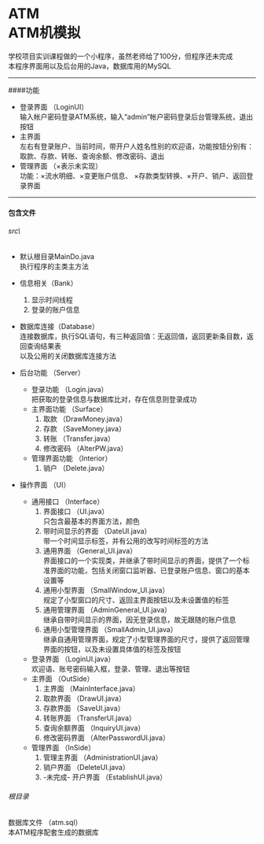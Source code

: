 # ATM <br/>ATM机模拟

学校项目实训课程做的一个小程序，虽然老师给了100分，但程序还未完成
<br/>本程序界面用以及后台用的Java，数据库用的MySQL



***
####功能
- 登录界面 （LoginUI）
  <br/>输入帐户密码登录ATM系统，输入“admin”帐户密码登录后台管理系统，退出按钮
- 主界面
  <br/>左右有登录账户、当前时间，带开户人姓名性别的欢迎语，功能按钮分别有：取款、存款、转账、查询余额、修改密码、退出
- 管理界面 （×表示未实现）
  <br/>功能：×流水明细、×变更账户信息、 ×存款类型转换、×开户、销户、返回登录界面


***
#### 包含文件

###### src\
- 默认根目录MainDo.java
  <br/>执行程序的主类主方法
  
- 信息相关（Bank）
  1. 显示时间线程
  2. 登录的账户信息
  
- 数据库连接（Database）
  <br/>连接数据库，执行SQL语句，有三种返回值：无返回值，返回更新条目数，返回查询结果表
  <br/>以及公用的关闭数据库连接方法
- 后台功能 （Server）
  * 登录功能 （Login.java）
    <br/>把获取的登录信息与数据库比对，存在信息则登录成功
  * 主界面功能 （Surface）
    1. 取款 （DrawMoney.java）
    2. 存款 （SaveMoney.java）
    3. 转账 （Transfer.java）
    5. 修改密码 （AlterPW.java）
  * 管理界面功能 （Interior）
    1. 销户 （Delete.java）
  
- 操作界面 （UI）
  * 通用接口 （Interface）
    1. 界面接口 （UI.java）
         <br/>只包含最基本的界面方法，颜色
    2. 带时间显示的界面 （DateUI.java）
         <br/>带一个时间显示标签，并有公用的改写时间标签的方法
    3. 通用界面 （General_UI.java）
         <br/>界面接口的一个实现类，并继承了带时间显示的界面，提供了一个标准界面的功能，包括关闭窗口监听器、已登录账户信息、窗口的基本设置等
    4. 通用小型界面 （SmallWindow_UI.java）
         <br/>规定了小型窗口的尺寸、返回主界面按钮以及未设置值的标签
    5. 通用管理界面 （AdminGeneral_UI.java）
         <br/>继承自带时间显示的界面，因无登录信息，故无跟随的账户信息
    6. 通用小型管理界面 （SmallAdmin_UI.java）
         <br/>继承自通用管理界面，规定了小型管理界面的尺寸，提供了返回管理界面的按钮，以及未设置具体值的标签及按钮
  * 登录界面 （LoginUI.java）
     <br/>欢迎语、账号密码输入框，登录、管理、退出等按钮
  * 主界面 （OutSide）
    1. 主界面 （MainInterface.java）
    2. 取款界面 （DrawUI.java）
    3. 存款界面 （SaveUI.java）
    4. 转账界面 （TransferUI.java）
    5. 查询余额界面 （InquiryUI.java）
    6. 修改密码界面 （AlterPasswordUI.java）
  * 管理界面 （InSide）
    1. 管理主界面 （AdministrationUI.java）
    2. 销户界面 （DeleteUI.java）
    3. -未完成- 开户界面 （EstablishUI.java）

###### 根目录
数据库文件 （atm.sql）
<br/>本ATM程序配套生成的数据库

